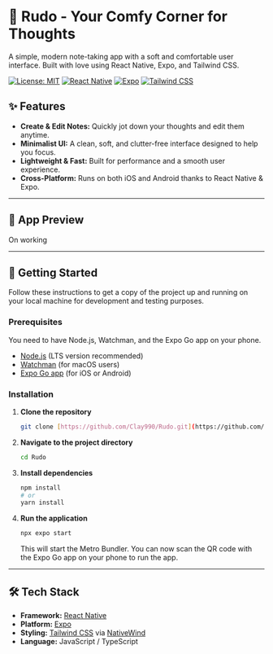 # 📝 Rudo - Your Comfy Corner for Thoughts

A simple, modern note-taking app with a soft and comfortable user interface. Built with love using React Native, Expo, and Tailwind CSS.

[![License: MIT](https://img.shields.io/badge/License-MIT-yellow.svg)](https://opensource.org/licenses/MIT)
[![React Native](https://img.shields.io/badge/React_Native-20232A?style=for-the-badge&logo=react&logoColor=61DAFB)](https://reactnative.dev/)
[![Expo](https://img.shields.io/badge/Expo-000020?style=for-the-badge&logo=expo&logoColor=white)](https://expo.dev/)
[![Tailwind CSS](https://img.shields.io/badge/Tailwind_CSS-38B2AC?style=for-the-badge&logo=tailwind-css&logoColor=white)](https://tailwindcss.com/)


## ✨ Features

-   **Create & Edit Notes:** Quickly jot down your thoughts and edit them anytime.
-   **Minimalist UI:** A clean, soft, and clutter-free interface designed to help you focus.
-   **Lightweight & Fast:** Built for performance and a smooth user experience.
-   **Cross-Platform:** Runs on both iOS and Android thanks to React Native & Expo.

---

## 📱 App Preview

On working
<!-- <p align="center">
  <img src="https://via.placeholder.com/250x500.png?text=Home+Screen" alt="Home Screen" hspace="10">
  <img src="https://via.placeholder.com/250x500.png?text=Note+Screen" alt="Note Screen" hspace="10">
</p> -->

---

## 🚀 Getting Started

Follow these instructions to get a copy of the project up and running on your local machine for development and testing purposes.

### Prerequisites

You need to have Node.js, Watchman, and the Expo Go app on your phone.

-   [Node.js](https://nodejs.org/en/) (LTS version recommended)
-   [Watchman](https://facebook.github.io/watchman/docs/install/) (for macOS users)
-   [Expo Go app](https://expo.dev/client) (for iOS or Android)

### Installation

1.  **Clone the repository**
    ```sh
    git clone [https://github.com/Clay990/Rudo.git](https://github.com/Clay990/Rudo.git)
    ```

2.  **Navigate to the project directory**
    ```sh
    cd Rudo
    ```

3.  **Install dependencies**
    ```sh
    npm install
    # or
    yarn install
    ```

4.  **Run the application**
    ```sh
    npx expo start
    ```
    This will start the Metro Bundler. You can now scan the QR code with the Expo Go app on your phone to run the app.

---

## 🛠️ Tech Stack

-   **Framework:** [React Native](https://reactnative.dev/)
-   **Platform:** [Expo](https://expo.dev/)
-   **Styling:** [Tailwind CSS](https://tailwindcss.com/) via [NativeWind](https://www.nativewind.dev/)
-   **Language:** JavaScript / TypeScript

